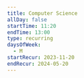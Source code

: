 ```yaml
---
title: Computer Science
allDay: false
startTime: 11:20
endTime: 13:00
type: recurring
daysOfWeek:
  - M
startRecur: 2023-11-20
endRecur: 2024-05-20
---
```

